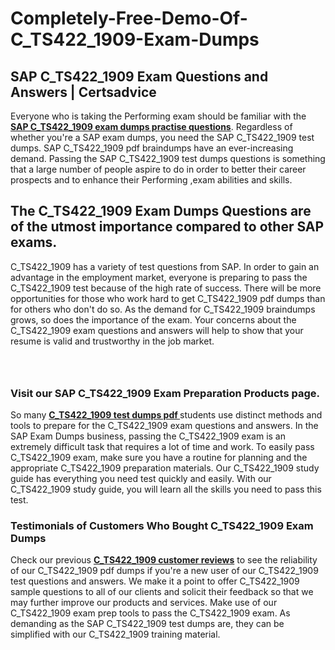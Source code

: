 # Completely-Free-Demo-Of-C_TS422_1909-Exam-Dumps
<h2><strong>SAP C_TS422_1909 Exam Questions and Answers | Certsadvice</strong></h2> <p>Everyone who is taking the Performing exam should be familiar with the <a href="http://www.certsadvice.com/sap/c_ts422_1909-practice-questions"><strong>SAP C_TS422_1909 exam dumps practise questions</strong></a>. Regardless of whether you&#39;re a SAP exam dumps, you need the SAP C_TS422_1909 test dumps. SAP C_TS422_1909 pdf braindumps have an ever-increasing demand. Passing the SAP C_TS422_1909 test dumps questions is something that a large number of people aspire to do in order to better their career prospects and to enhance their Performing ,exam abilities and skills.</p> <h2><strong>The C_TS422_1909 Exam Dumps Questions are of the utmost importance compared to other SAP exams.</strong></h2> <p>C_TS422_1909 has a variety of test questions from SAP. In order to gain an advantage in the employment market, everyone is preparing to pass the C_TS422_1909 test because of the high rate of success. There will be more opportunities for those who work hard to get C_TS422_1909 pdf dumps than for others who don&#39;t do so. As the demand for C_TS422_1909 braindumps grows, so does the importance of the exam. Your concerns about the C_TS422_1909 exam questions and answers will help to show that your resume is valid and trustworthy in the job market.</p> <p><a href="http://www.certsadvice.com/sap/c_ts422_1909-practice-questions" style="display: block; padding: 1em 0; text-align: center; "><img alt="" src="https://1.bp.blogspot.com/-RUOr8Wn-CRk/YUYAxC8kcHI/AAAAAAAAAnw/F7BbdI3tw8QDj5z8iX0vQAioQzKiUxduwCLcBGAsYHQ/s0/unnamed.jpg" /></a></p> <h3><strong>Visit our SAP C_TS422_1909 Exam Preparation Products page.</strong></h3> <p>So many <a href="http://www.certsadvice.com/sap/c_ts422_1909-practice-questions"><strong>C_TS422_1909 test dumps pdf </strong></a>students use distinct methods and tools to prepare for the C_TS422_1909 exam questions and answers. In the SAP Exam Dumps business, passing the C_TS422_1909 exam is an extremely difficult task that requires a lot of time and work. To easily pass C_TS422_1909 exam, make sure you have a routine for planning and the appropriate C_TS422_1909 preparation materials. Our C_TS422_1909 study guide has everything you need test quickly and easily. With our C_TS422_1909 study guide, you will learn all the skills you need to pass this test.</p> <h3><strong>Testimonials of Customers Who Bought C_TS422_1909 Exam Dumps</strong></h3> <p>Check our previous <a href="http://www.certsadvice.com/sap/c_ts422_1909-practice-questions"><strong>C_TS422_1909 customer reviews</strong></a> to see the reliability of our C_TS422_1909 pdf dumps if you&#39;re a new user of our C_TS422_1909 test questions and answers. We make it a point to offer C_TS422_1909 sample questions to all of our clients and solicit their feedback so that we may further improve our products and services. Make use of our C_TS422_1909 exam prep tools to pass the C_TS422_1909 exam. As demanding as the SAP C_TS422_1909 test dumps are, they can be simplified with our C_TS422_1909 training material.</p>
